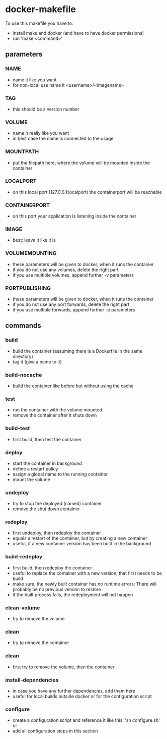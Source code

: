 # docker-makefile

To use this makefile you have to:
- install make and docker (and have to have docker permissions)
- run 'make \<command\>'

## parameters

### NAME
- name it like you want
- for non-local use name it \<username\>/\<imagename\>

### TAG
- this should be a version number

### VOLUME
- name it really like you want
- in best case the name is connected to the usage

### MOUNTPATH
- put the filepath here, where the volume will be mounted inside the container

### LOCALPORT
- on this local port (127.0.0.1:localport) the containerport will be reachable

### CONTAINERPORT
- on this port your application is listening inside the container


### IMAGE
- best: leave it like it is

### VOLUMEMOUNTING
- these parameters will be given to docker, when it runs the container
- if you do not use any volumes, delete the right part
- if you use multiple volumes, append further -v parameters

### PORTPUBLISHING
- these parameters will be given to docker, when it runs the container
- if you do not use any port forwards, delete the right part
- if you use multiple forwards, append further -p parameters

## commands

### build
- build the container (assuming there is a Dockerfile in the same directory)
- tag it (give a name to it)

### build-nocache
- build the container like before but without using the cache

### test
- run the container with the volume mounted
- remove the container after it shuts down

### build-test
- first build, then test the container

### deploy
- start the container in background
- define a restart policy
- assign a global name to the running container
- mount the volume

### undeploy
- try to stop the deployed (named) container
- remove the shut down container

### redeploy
- first undeploy, then redeploy the container
- equals a restart of the container, but by creating a new container
- useful, if a new container version has been built in the background

### build-redeploy
- first build, then redeploy the container
- useful to replace the container with a new version, that first needs to be build
- make sure, the newly built container has no runtime errors: There will probably be no previous version to restore
- if the built process fails, the redeployment will not happen

### clean-volume
- try to remove the volume

### clean
- try to remove the container

### clean
- first try to remove the volume, then the container

### install-dependencies
- in case you have any further dependencies, add them here
- useful for local builds outside docker or for the configuration script

### configure
- create a configuration script and reference it like this: 'sh configure.sh' or 
- add all configuration steps in this section